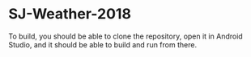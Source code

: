 # SJ-Weather-2018

To build, you should be able to clone the repository, open it in Android Studio, and it should be able to build and run from there.
